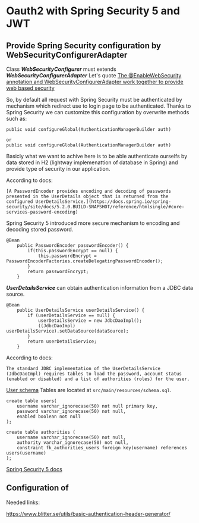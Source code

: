 # Oauth2 with Spring Security 5 and JWT


## Provide Spring Security configuration by WebSecurityConfigurerAdapter

Class ***WebSecurityConfigurer*** must extends ***WebSecurityConfigurerAdapter***
Let's quote [The @EnableWebSecurity annotation and WebSecurityConfigurerAdapter work together to provide web based security](https://spring.io/blog/2013/07/03/spring-security-java-config-preview-web-security/)

So, by default all request with Spring Security must be authenticated by mechanism which redirect use to login page to be authenticated. Thanks to Spring Security we can customize this configuration by overwrite methods such as:
```
public void configureGlobal(AuthenticationManagerBuilder auth) 

or
public void configureGlobal(AuthenticationManagerBuilder auth)
```
Basicly what we want to achive here is to be able authenticate ourselfs by data stored in H2 (lightway implemenattion of database in Spring) and provide type of security in our application.

According to docs:
```
[A PasswordEncoder provides encoding and decoding of passwords presented in the UserDetails object that is returned from the configured UserDetailsService.](https://docs.spring.io/spring-security/site/docs/5.2.0.BUILD-SNAPSHOT/reference/htmlsingle/#core-services-password-encoding)
```
Spring Security 5 introduced more secure mechanism to encoding and decoding stored password. 
```
@Bean
	public PasswordEncoder passwordEncoder() {
		if(this.passwordEncrypt == null) {
			this.passwordEncrypt = PasswordEncoderFactories.createDelegatingPasswordEncoder();
		}
	    return passwordEncrypt;
	}
```

***UserDetailsService*** can obtain authentication information from a JDBC data source.
```
@Bean
	public UserDetailsService userDetailsService() {
		if (userDetailsService == null) {
			userDetailsService = new JdbcDaoImpl();
			((JdbcDaoImpl) userDetailsService).setDataSource(dataSource);
		}
		return userDetailsService;
	}
```

According to docs:
```
The standard JDBC implementation of the UserDetailsService (JdbcDaoImpl) requires tables to load the password, account status (enabled or disabled) and a list of authorities (roles) for the user.
```
[User schema](https://docs.spring.io/spring-security/site/docs/5.2.0.BUILD-SNAPSHOT/reference/htmlsingle/#user-schema)
Tables are located at ```src/main/resources/schema.sql```.

```
create table users(
    username varchar_ignorecase(50) not null primary key,
    password varchar_ignorecase(50) not null,
    enabled boolean not null
);

create table authorities (
    username varchar_ignorecase(50) not null,
    authority varchar_ignorecase(50) not null,
    constraint fk_authorities_users foreign key(username) references users(username)
);
```

[Spring Security 5 docs](https://docs.spring.io/spring-security/site/docs/5.2.0.BUILD-SNAPSHOT/reference/htmlsingle/#spring-security-web)

## Configuration of 


Needed links:

https://www.blitter.se/utils/basic-authentication-header-generator/